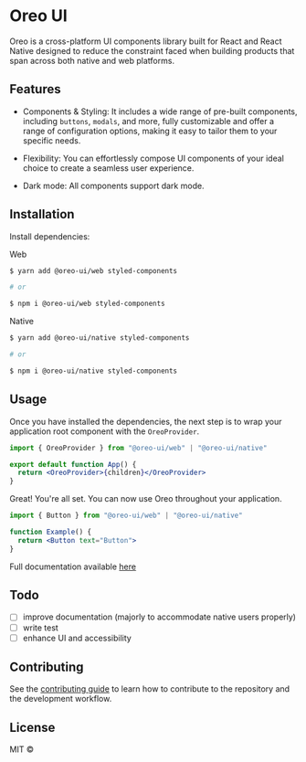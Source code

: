 # Oreo UI

Oreo is a cross-platform UI components library built for React and React Native designed to reduce the constraint faced when building products that span across both native and web platforms.

## Features

- Components & Styling: It includes a wide range of pre-built components, including `buttons`, `modals`, and more, fully customizable and offer a range of configuration options, making it easy to tailor them to your specific needs.

- Flexibility: You can effortlessly compose UI components of your ideal choice to create a seamless user experience.

- Dark mode: All components support dark mode.

## Installation

Install dependencies:

Web

```sh
$ yarn add @oreo-ui/web styled-components

# or

$ npm i @oreo-ui/web styled-components
```

Native

```sh
$ yarn add @oreo-ui/native styled-components

# or

$ npm i @oreo-ui/native styled-components
```

## Usage

Once you have installed the dependencies, the next step is to wrap your application root component with the `OreoProvider`.

```jsx
import { OreoProvider } from "@oreo-ui/web" | "@oreo-ui/native"

export default function App() {
  return <OreoProvider>{children}</OreoProvider>
}
```

Great! You're all set. You can now use Oreo throughout your application.

```jsx
import { Button } from "@oreo-ui/web" | "@oreo-ui/native"

function Example() {
  return <Button text="Button">
}
```

Full documentation available [here](https://oreo-ui.com/)

## Todo

- [ ] improve documentation (majorly to accommodate native users properly)
- [ ] write test
- [ ] enhance UI and accessibility

## Contributing

See the [contributing guide](CONTRIBUTING.md) to learn how to contribute to the repository and the development workflow.

## License

MIT ©
